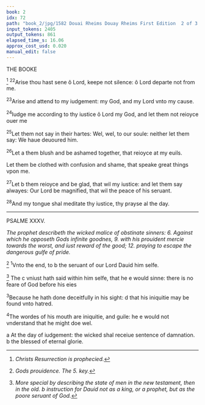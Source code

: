 ```yaml
---
book: 2
idx: 72
path: "book_2/jpg/1582 Douai Rheims Douay Rheims First Edition  2 of 3 1610 Old Testament.pdf-72.jpg"
input_tokens: 2405
output_tokens: 861
elapsed_time_s: 16.06
approx_cost_usd: 0.020
manual_edit: false
---
```

THE BOOKE

[^1] <sup>22</sup>Arise thou hast sene ô Lord, keepe not silence: ô Lord departe not from me.

<sup>23</sup>Arise and attend to my iudgement: my God, and my Lord vnto my cause.

<sup>24</sup>Iudge me according to thy iustice ô Lord my God, and let them not reioyce ouer me

<sup>25</sup>Let them not say in their hartes: Wel, wel, to our soule: neither let them say: We haue deuoured him.

<sup>26</sup>Let a them blush and be ashamed together, that reioyce at my euils.

Let them be clothed with confusion and shame, that speake great things vpon me.

<sup>27</sup>Let b them reioyce and be glad, that wil my iustice: and let them say alwayes: Our Lord be magnified, that wil the peace of his seruant.

<sup>28</sup>And my tongue shal meditate thy iustice, thy prayse al the day.

---

PSALME XXXV.

*The prophet describeth the wicked malice of obstinate sinners: 6. Against which he opposeth Gods infinite goodnes, 9. with his prouident mercie towards the worst, and iust reward of the good; 12. praying to escape the dangerous gulfe of pride.*

[^2] <sup>1</sup>Vnto the end, to b the seruant of our Lord Dauid him selfe.

[^3] The c vniust hath said within him selfe, that he e would sinne: there is no feare of God before his eies

<sup>3</sup>Because he hath done deceitfully in his sight: d that his iniquitie may be found vnto hatred.

<sup>4</sup>The wordes of his mouth are iniquitie, and guile: he e would not vnderstand that he might doe wel.

[^1]: *Christs Resurrection is prophecied.*

<aside>a At the day of iudgement: the wicked shal receiue sentence of damnation.</aside>

<aside>b the blessed of eternal glorie.</aside>

[^2]: *Gods prouidence. The 5. key.*

[^3]: *More special by describing the state of men in the new testament, then in the old. b instruction for Dauid not as a king, or a prophet, but as the poore seruant of God.*

[^4]: *c Wittingly and resolutely preferring wicked life before vertuous.*

[^5]: *d God so hateth sinne committed of meere malice, that he commonly reiecteth such sinners, and more often offereth new graces to those, that sinne of frailtie, or ignorance.*

[^6]: *e Some ignorance is inuincible whē one hath a good wil to lerne, doing his endeuour to know the truth in doctrin, & his dutie in maners, but can not yet know these therof, and then he is excused before God, though he erre in opinion, or in fact: others are negligent to lerne, and their error is grosse ignorance and is a sinne, greater or lesse, according to the importance of the thing, which they ought to know. Others are more wilful, desiring to be ignorant, that they may sinne with the lesse remorse, or repining of their owne conscience, and this is affected ignorance, and most greeuous sinne.*